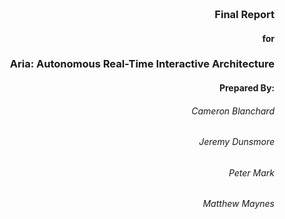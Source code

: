 <div style="text-align:right; padding-top: 300px;">
<h3 class="unnumbered" >Final Report</h3>
<h4 class="unnumbered" >for</h4>
<h3 class="unnumbered" >Aria: Autonomous Real-Time Interactive Architecture</h3>

<h4 class="unnumbered">Prepared By:</h4>
<h6 class="unnumbered">Cameron Blanchard</h6>
<h6 class="unnumbered">Jeremy Dunsmore</h6>
<h6 class="unnumbered">Peter Mark</h6>
<h6 class="unnumbered">Matthew Maynes</h6>
</div>

<p style="page-break-after:always;"></p>
